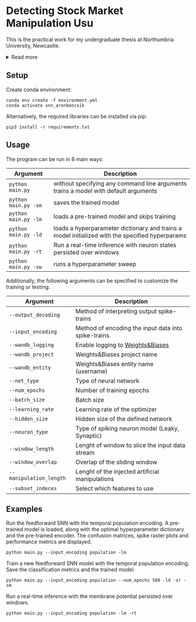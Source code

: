 # Detecting Stock Market Manipulation Usu

This is the practical work for my undergraduate thesis at Northumbria University, Newcastle.
<details>
  <summary>Read more</summary>

  The behaviour of Spiking Neural Networks (SNNs) is inspired by biological brains, where information is represented by a series of action potentials. This contrasts with  conventional artificial neural networks (ANNs), which use vectors as inputs, and model the neuron soma behaviour using a non-linear activation function. On neuromorphic hardware, SNNs promise to be significantly more energy efficient than current ANNs, while being particularly suited for signal processing applications. During trade-based stock market manipulation, malicious actors use legitimate trades to influence a stock price for personal gains. This form of manipulation is illegal. However, since it is conducted through legitimate instruments, detecting it is difficult. In this work, SNNs are applied to the detection of trade-based manipulation patterns in stock market data. Several spiking and non-spiking architectures are implemented and their performances are compared. Furthermore, multiple spike encoding techniques are tested, including a temporal population encoding method, which fully leverages the complex spatiotemporal properties of SNNs. The findings suggest that SNNs are able to achieve state-of-the-art performance in this task. Moreover, it is shown that SNNs are capable of effectively learning temporally encoded spike trains, along with commonly used rate-coded ones.

</details>


## Setup

Create conda environment:
```
conda env create -f environment.yml
conda activate snn_aronbencsik
```

Alternatively, the required libraries can be installed via pip:
```
pip3 install -r requirements.txt
```

## Usage
The program can be run in 6 main ways:

| Argument  | Description |
| ------------- | ------------- |
| ```python main.py``` | without specifying any command line arguments trains a model with default arguments |
| ```python main.py -sm``` | saves the trained model |
| ```python main.py -lm``` | loads a pre-trained model and skips training |
| ```python main.py -ld``` | loads a hyperparameter dictionary and trains a model initialized with the specified hyperparams |
| ```python main.py -rt``` | Run a real-time inference with neuron states persisted over windows |
| ```python main.py -sw``` | runs a hyperparameter sweep |

Additionally, the following arguments can be specified to customize the training or testing:

| Argument  | Description |
| ------------- | ------------- |
| ```--output_decoding```  | Method of interpreting output spike-trains |
| ```--input_encoding```  | Method of encoding the input data into spike-trains. |
| ```--wandb_logging```  | Enable logging to [Weights&Biases](https://www.wandb.ai) |
| ```--wandb_project```  | Weights&Biases project name |
| ```--wandb_entity```  | Weights&Biases entity name (username) |
| ```--net_type```  | Type of neural network |
| ```--num_epochs``` | Number of training epochs |
| ```--batch_size``` | Batch size |
| ```--learning_rate``` | Learning rate of the optimizer |
| ```--hidden_size``` | Hidden size of the defined network |
| ```--neuron_type``` | Type of spiking neuron model (Leaky, Synaptic) |
| ```--window_length``` | Lenght of window to slice the input data stream |
| ```--window_overlap``` | Overlap of the sliding window |
| ```--manipulation_length``` | Lenght of the injected artificial manipulations |
| ```--subset_indeces``` | Select which features to use |

## Examples

Run the feedforward SNN with the temporal population encoding. A pre-trained model is loaded, along with the optimal hyperparameter dictionary and the pre-trained encoder. The confusion matrices, spike raster plots and performance metrics are displayed.
```
python main.py --input_encoding population -lm
```

Train a new feedforward SNN model with the temporal population encoding. Save the classification metrics and the trained model.
```
python main.py --input_encoding population --num_epochs 500 -ld -sr -sm
```

Run a real-time inference with the membrane potential persisted over windows.
```
python main.py --input_encoding population -lm -rt
```
